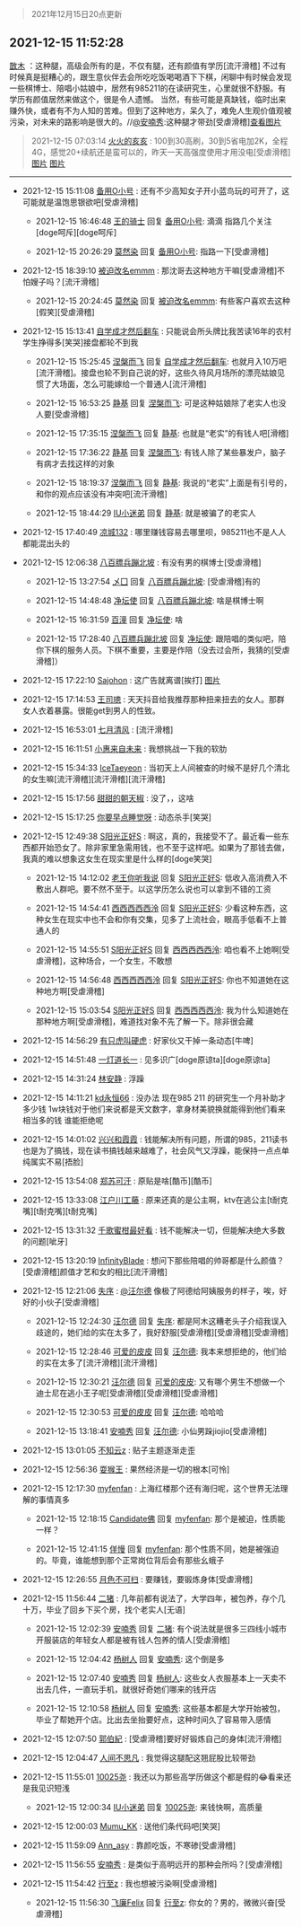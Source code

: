 > 2021年12月15日20点更新
<link rel="stylesheet" href="https://cdn.jsdelivr.net/gh/taotie6/sampleJSON@main/css/photo_show.css">
<meta name="referrer" content="no-referrer" />


 ## 2021-12-15 11:52:28 

 [㪚木](https://www.coolapk.com/feed/32139326?shareKey=Mzk4MGViYjczM2JhNjFiOTY4NmI~) ：这种腿，高级会所有的是，不仅有腿，还有颜值有学历[流汗滑稽]
不过有时候真是挺糟心的，跟生意伙伴去会所吃吃饭喝喝酒下下棋，闲聊中有时候会发现一些棋博士、陪唱小姑娘中，居然有985211的在读研究生，心里就很不舒服。有学历有颜值居然来做这个，很是令人遗憾。
当然，有些可能是真缺钱<!--break-->，临时出来赚外快，或者有不为人知的苦难。但到了这种地方，呆久了，难免人生观价值观被污染，对未来的路影响是很大的。//<a class="feed-link-uname" href="/u/安喃秀">@安喃秀</a>:这种腿才带劲[受虐滑稽]<a class="feed-forward-pic" href="http://image.coolapk.com/feed/2021/1215/11/2237599_48ff708e_9676_4913_865@300x300.gif">查看图片</a> 

<div class="album">
</div>

> 2021-12-15 07:03:14 
> [火火的亥亥](https://www.coolapk.com/feed/32134978?shareKey=OThhNjY5OTMxMTdmNjFiOTY4NmI~) : 100到30高刷，30到5省电加2K，全程4G，感觉20+续航还是蛮可以的，昨天一天高强度使用才用没电[受虐滑稽] 
[图片](http://image.coolapk.com/feed/2021/1215/07/8012391_9540002b_2992_3473_451@1080x2400.jpeg)
[图片](http://image.coolapk.com/feed/2021/1215/07/8012391_49eafc0f_2992_3478_208@1080x1692.jpeg)

 ------- 

- 2021-12-15 15:11:08 [备用O小号](uid=1002360) : 还有不少高知女子开小蓝鸟玩的可开了，这可能就是温饱思银欲吧[受虐滑稽] 

    - 2021-12-15 16:46:48 [王的骑士](uid=657678) 回复 [备用O小号](uid=1002360): 滴滴 指路几个关注[doge呵斥][doge呵斥] 

    - 2021-12-15 20:26:29 [莫然染](uid=704691) 回复 [备用O小号](uid=1002360): 指路一下[受虐滑稽] 

- 2021-12-15 18:39:10 [被迫改名emmm](uid=3302275) : 那沈哥去这种地方干嘛[受虐滑稽]不怕嫂子吗？[流汗滑稽] 

    - 2021-12-15 20:24:45 [莫然染](uid=704691) 回复 [被迫改名emmm](uid=3302275): 有些客户喜欢去这种[假笑][受虐滑稽] 

- 2021-12-15 15:13:41 [自学成才然后翻车](uid=3814148) : 只能说会所头牌比我苦读16年的农村学生挣得多[笑哭]接盘都轮不到我 

    - 2021-12-15 15:25:45 [涅槃而飞](uid=1128897) 回复 [自学成才然后翻车](uid=3814148): 也就月入10万吧[流汗滑稽]。接盘也轮不到自己说的好，这些久待风月场所的漂亮姑娘见惯了大场面，怎么可能嫁给一个普通人[流汗滑稽] 

    - 2021-12-15 16:53:25 [静基](uid=1353091) 回复 [涅槃而飞](uid=1128897): 可是这种姑娘除了老实人也没人要[受虐滑稽] 

    - 2021-12-15 17:35:15 [涅槃而飞](uid=1128897) 回复 [静基](uid=1353091): 也就是“老实”的有钱人吧[滑稽] 

    - 2021-12-15 17:36:22 [静基](uid=1353091) 回复 [涅槃而飞](uid=1128897): 有钱人除了某些暴发户，脑子有病才去找这样的对象 

    - 2021-12-15 18:19:37 [涅槃而飞](uid=1128897) 回复 [静基](uid=1353091): 我说的“老实”上面是有引号的，和你的观点应该没有冲突吧[流汗滑稽] 

    - 2021-12-15 18:44:29 [IU小迷弟](uid=2571083) 回复 [静基](uid=1353091): 就是被骗了的老实人 

- 2021-12-15 17:40:49 [凉城132](uid=3231915) : 哪里赚钱容易去哪里呗，985211也不是人人都能混出头的 

- 2021-12-15 12:06:38 [八百膘兵蹦北坡](uid=1105274) : 有没有男的棋博士[受虐滑稽] 

    - 2021-12-15 13:27:54 [乄囗](uid=759206) 回复 [八百膘兵蹦北坡](uid=1105274): [受虐滑稽]有的 

    - 2021-12-15 14:48:48 [净坛使](uid=1518317) 回复 [八百膘兵蹦北坡](uid=1105274): 啥是棋博士啊 

    - 2021-12-15 16:31:59 [百潼](uid=3160261) 回复 [净坛使](uid=1518317): 啥 

    - 2021-12-15 17:28:40 [八百膘兵蹦北坡](uid=1105274) 回复 [净坛使](uid=1518317): 跟陪唱的类似吧，陪你下棋的服务人员。下棋不重要，主要是作陪（没去过会所，我猜的[受虐滑稽]） 

- 2021-12-15 17:22:10 [Sajohon](uid=1265145) : 这广告就离谱[挨打] [图片](http://image.coolapk.com/feed/2021/1215/17/1265145_913ce8f1_0128_9292_329@1440x1639.jpeg)

- 2021-12-15 17:14:53 [王司璁](uid=1898819) : 天天抖音给我推荐那种扭来扭去的女人。那群女人衣着暴露。很能get到男人的性致。 

- 2021-12-15 16:53:01 [七月清风](uid=3900485) : [流汗滑稽] 

- 2021-12-15 16:11:51 [小惠来自未来](uid=847097) : 我想挑战一下我的软肋 

- 2021-12-15 15:34:33 [IceTaeyeon](uid=2789926) : 当初天上人间被查的时候不是好几个清北的女生嘛[流汗滑稽][流汗滑稽][流汗滑稽] 

- 2021-12-15 15:17:56 [甜甜的朝天椒](uid=3158821) : 没了，，这啥 

- 2021-12-15 15:17:25 [你要早点睡觉呀](uid=3966644) : 动态杀手[笑哭] 

- 2021-12-15 12:49:38 [S阳光正好S](uid=3661542) : 啊这，真的，我接受不了。最近看一些东西都开始恐女了。除非家里急需用钱，也不至于这样吧。如果为了那钱去做，我真的难以想象这女生在现实里是什么样的[doge笑哭] 

    - 2021-12-15 14:12:02 [老王你听我说](uid=796362) 回复 [S阳光正好S](uid=3661542): 低收入高消费入不敷出人群吧。要不然不至于。以这学历怎么说也可以拿到不错的工资 

    - 2021-12-15 14:54:41 [西西西西西泠](uid=3009916) 回复 [S阳光正好S](uid=3661542): 少看这种东西，这种女生在现实中也不会和你有交集，见多了上流社会，眼高手低看不上普通人的 

    - 2021-12-15 14:55:51 [S阳光正好S](uid=3661542) 回复 [西西西西西泠](uid=3009916): 咱也看不上她啊[受虐滑稽]，这种场合，一个女生，不敢想 

    - 2021-12-15 14:56:48 [西西西西西泠](uid=3009916) 回复 [S阳光正好S](uid=3661542): 你也不知道她在这种地方啊[受虐滑稽] 

    - 2021-12-15 15:03:54 [S阳光正好S](uid=3661542) 回复 [西西西西西泠](uid=3009916): 我为什么知道她在那种地方啊[受虐滑稽]，难道找对象不先了解一下。除非很会藏 

- 2021-12-15 14:56:29 [有只虎叫硬虎](uid=3502016) : 好家伙又干掉一条动态[牛啤] 

- 2021-12-15 14:51:48 [一灯道长一](uid=2901910) : 见多识广[doge原谅ta][doge原谅ta] 

- 2021-12-15 14:31:24 [林安静](uid=1711813) : 浮躁 

- 2021-12-15 14:11:21 [kd永恒66](uid=2050675) : 没办法 现在985 211 的研究生一个月补助才多少钱  1w块钱对于他们来说都是天文数字，拿身材美貌换就能得到他们看来相当多的钱 谁能拒绝呢 

- 2021-12-15 14:01:02 [兴兴和霞霞](uid=2029334) : 钱能解决所有问题，所谓的985，211读书也是为了搞钱，现在读书搞钱越来越难了，社会风气又浮躁，能保持一点点单纯属实不易[捂脸] 

- 2021-12-15 13:54:08 [郑苏可汗](uid=678781) : 原贴是啥[酷币][酷币] 

- 2021-12-15 13:33:08 [江户川工藤](uid=708569) : 原来还真的是公主啊，ktv在逃公主[t耐克嘴][t耐克嘴][t耐克嘴] 

- 2021-12-15 13:31:32 [千歌蜜柑最好看](uid=1256624) : 钱不能解决一切，但能解决绝大多数的问题[呲牙] 

- 2021-12-15 13:20:19 [InfinityBlade](uid=768441) : 想问下那些陪唱的帅哥都是什么颜值？[受虐滑稽]颜值才艺和女的相比[流汗滑稽] 

- 2021-12-15 12:21:06 [失序](uid=1009107) : <a class="feed-link-uname" href="/u/汪尔德">@汪尔德</a> 像极了阿德给阿姨服务的样子，唉，好好的小伙子[受虐滑稽] 

    - 2021-12-15 12:24:30 [汪尔德](uid=1595236) 回复 [失序](uid=1009107): 都是阿木这糟老头子介绍我误入歧途的，她们给的实在太多了，我好舒服[受虐滑稽][受虐滑稽][受虐滑稽] 

    - 2021-12-15 12:28:46 [可爱的皮皮](uid=2163021) 回复 [汪尔德](uid=1595236): 我本来想拒绝的，他们给的实在太多了[流汗滑稽][流汗滑稽] 

    - 2021-12-15 12:30:21 [汪尔德](uid=1595236) 回复 [可爱的皮皮](uid=2163021): 又有哪个男生不想做一个迪士尼在逃小王子呢[受虐滑稽][受虐滑稽][受虐滑稽] 

    - 2021-12-15 12:30:53 [可爱的皮皮](uid=2163021) 回复 [汪尔德](uid=1595236): 哈哈哈 

    - 2021-12-15 13:18:41 [安喃秀](uid=2237599) 回复 [汪尔德](uid=1595236): 小仙男跺jiojio[受虐滑稽] 

- 2021-12-15 13:01:05 [不知云z](uid=5657858) : 贴子主题逐渐走歪 

- 2021-12-15 12:56:36 [耍猴王](uid=2055455) : 果然经济是一切的根本[可怜] 

- 2021-12-15 12:17:30 [myfenfan](uid=4213295) : 上海红楼那个还有海归呢，这个世界无法理解的事情真多 

    - 2021-12-15 12:18:15 [Candidate佛](uid=3984473) 回复 [myfenfan](uid=4213295): 那个是被迫，性质能一样？ 

    - 2021-12-15 12:41:15 [佯慢](uid=888105) 回复 [myfenfan](uid=4213295): 那个性质不同，她是被强迫的。毕竟，谁能想到那个正常岗位背后会有那些幺蛾子 

- 2021-12-15 12:26:55 [月色不可扫](uid=3639201) : 要赚钱，要锻炼身体[受虐滑稽] 

- 2021-12-15 11:56:44 [二猪](uid=486122) : 几年前都有说法了，大学四年，被包养，存个几十万，毕业了回乡下买个房，找个老实人[无语] 

    - 2021-12-15 12:02:39 [安喃秀](uid=2237599) 回复 [二猪](uid=486122): 有个说法就是很多三四线小城市开服装店的年轻女人都是被有钱人包养的情人[受虐滑稽] 

    - 2021-12-15 12:04:42 [杨树人](uid=2082362) 回复 [安喃秀](uid=2237599): 这个倒是多 

    - 2021-12-15 12:07:40 [安喃秀](uid=2237599) 回复 [杨树人](uid=2082362): 这些女人衣服基本上一天卖不出去几件，一直玩手机，就很好奇她们哪来的钱开店 

    - 2021-12-15 12:10:58 [杨树人](uid=2082362) 回复 [安喃秀](uid=2237599): 这些基本都是大学开始被包，毕业了帮她开个店。比出去坐抬要好点，这种时间久了容易带入感情 

- 2021-12-15 12:07:50 [郭伯紀](uid=2859803) : [受虐滑稽]要好好锻炼自己的身体[流汗滑稽] 

- 2021-12-15 12:04:47 [人间不思凡](uid=2080265) : 我觉得这腿配这翘屁股比较带劲 

- 2021-12-15 11:55:01 [10025尧](uid=632619) : 我还以为那些高学历做这个都是假的😂看来还是我见识短浅 

    - 2021-12-15 12:00:34 [IU小迷弟](uid=2571083) 回复 [10025尧](uid=632619): 来钱快啊，高质量 

- 2021-12-15 12:00:03 [Mumu_KK](uid=1355663) : 送他们条代码吧[笑哭] 

- 2021-12-15 11:59:09 [Ann_asy](uid=4169293) : 靠颜吃饭，不寒碜[受虐滑稽] 

- 2021-12-15 11:56:55 [安喃秀](uid=2237599) : 是类似于高明远开的那种会所吗？[受虐滑稽] 

- 2021-12-15 11:54:42 [行至z](uid=582810) : 我也想被污染啊[受虐滑稽] 

    - 2021-12-15 11:56:30 [飞廉Felix](uid=900024) 回复 [行至z](uid=582810): 你女的？男的，微微兴奋[受虐滑稽] 

